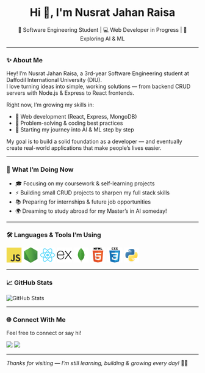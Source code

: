 <h1 align="center">Hi 👋, I'm Nusrat Jahan Raisa</h1>

<p align="center">
  🌱 Software Engineering Student | 💻 Web Developer in Progress | 🤖 Exploring AI & ML
</p>

---

### ✨ About Me

Hey! I’m Nusrat Jahan Raisa, a 3rd-year Software Engineering student at Daffodil International University (DIU).  
I love turning ideas into simple, working solutions — from backend CRUD servers with Node.js & Express to React frontends.

Right now, I’m growing my skills in:
- 🔹 Web development (React, Express, MongoDB)
- 🔹 Problem-solving & coding best practices
- 🔹 Starting my journey into AI & ML step by step

My goal is to build a solid foundation as a developer — and eventually create real-world applications that make people’s lives easier.

---

### 🚀 What I’m Doing Now

- 🎓 Focusing on my coursework & self-learning projects
- ⚡️ Building small CRUD projects to sharpen my full stack skills
- 📚 Preparing for internships & future job opportunities
- 🌍 Dreaming to study abroad for my Master’s in AI someday!

---

### 🛠️ Languages & Tools I’m Using

<p>
  <img src="https://raw.githubusercontent.com/devicons/devicon/master/icons/javascript/javascript-original.svg" alt="JavaScript" width="40"/>
  <img src="https://raw.githubusercontent.com/devicons/devicon/master/icons/nodejs/nodejs-original.svg" alt="Node.js" width="40"/>
  <img src="https://raw.githubusercontent.com/devicons/devicon/master/icons/react/react-original.svg" alt="React" width="40"/>
  <img src="https://raw.githubusercontent.com/devicons/devicon/master/icons/express/express-original.svg" alt="Express" width="40"/>
  <img src="https://raw.githubusercontent.com/devicons/devicon/master/icons/mongodb/mongodb-original.svg" alt="MongoDB" width="40"/>
  <img src="https://raw.githubusercontent.com/devicons/devicon/master/icons/html5/html5-original-wordmark.svg" alt="HTML5" width="40"/>
  <img src="https://raw.githubusercontent.com/devicons/devicon/master/icons/css3/css3-original-wordmark.svg" alt="CSS3" width="40"/>
  <img src="https://raw.githubusercontent.com/devicons/devicon/master/icons/python/python-original.svg" alt="Python" width="40"/>
</p>

---

### 📈 GitHub Stats

<p>
  <img src="https://github-readme-stats.vercel.app/api?username=NusratJahanRaisa&show_icons=true&theme=transparent" alt="GitHub Stats"/>
</p>

---

### 🌐 Connect With Me

Feel free to connect or say hi!
<p>
  <a href="https://www.linkedin.com/in/YOUR-LINKEDIN" target="_blank"><img src="https://img.shields.io/badge/LinkedIn-blue?style=for-the-badge&logo=linkedin&logoColor=white"/></a>
  <a href="mailto:jahanthinks@gmail.com" target="_blank"><img src="https://img.shields.io/badge/Email-D14836?style=for-the-badge&logo=gmail&logoColor=white"/></a>
</p>

---

*Thanks for visiting — I’m still learning, building & growing every day!* 🌱✨

